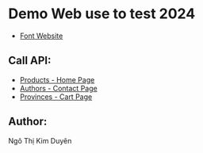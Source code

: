 # Demo Web use to test 2024

- [Font Website](https://fonts.google.com)

## Call API:
- [Products - Home Page](https://fakestoreapi.com/products)
- [Authors - Contact Page](https://jsonplaceholder.typicode.com/users)
- [Provinces - Cart Page](https://provinces.open-api.vn/api/)

## Author:
Ngô Thị Kim Duyên
